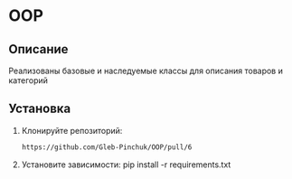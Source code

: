 # OOP

## Описание

Реализованы базовые и наследуемые классы для описания товаров и категорий

## Установка

1. Клонируйте репозиторий:

   ```bash
   https://github.com/Gleb-Pinchuk/OOP/pull/6
   
2. Установите зависимости:
   pip install -r requirements.txt
